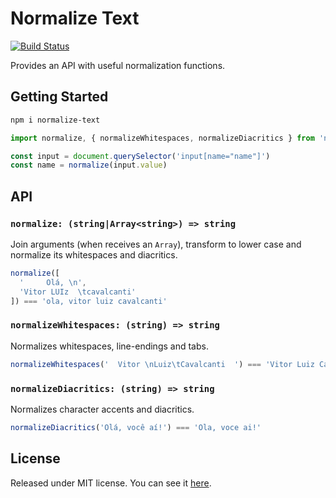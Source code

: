 # Normalize Text

[![Build Status][ci-status-badge]][ci-status]

Provides an API with useful normalization functions.

## Getting Started

```sh
npm i normalize-text
```

```js
import normalize, { normalizeWhitespaces, normalizeDiacritics } from 'normalize-text'

const input = document.querySelector('input[name="name"]')
const name = normalize(input.value)
```

## API

### `normalize: (string|Array<string>) => string`

Join arguments (when receives an `Array`), transform to lower case and normalize its whitespaces and diacritics.

```js
normalize([
  '     Olá, \n',
  'Vitor LUIz  \tcavalcanti'
]) === 'ola, vitor luiz cavalcanti'
```

### `normalizeWhitespaces: (string) => string`

Normalizes whitespaces, line-endings and tabs.

```js
normalizeWhitespaces('  Vitor \nLuiz\tCavalcanti  ') === 'Vitor Luiz Cavalcanti'
```

### `normalizeDiacritics: (string) => string`

Normalizes character accents and diacritics.

```js
normalizeDiacritics('Olá, você aí!') === 'Ola, voce ai!'
```

## License

Released under MIT license. You can see it [here][license].

<!-- Links -->
[license]: ./LICENSE
[ci-status]: https://travis-ci.org/VitorLuizC/normalize-text
[ci-status-badge]: https://travis-ci.org/VitorLuizC/normalize-text.svg?branch=master

